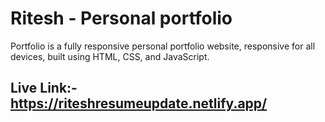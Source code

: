 # Ritesh - Personal portfolio

Portfolio is a fully responsive personal portfolio website, responsive for all devices, built using HTML, CSS, and JavaScript.

## Live Link:- https://riteshresumeupdate.netlify.app/






